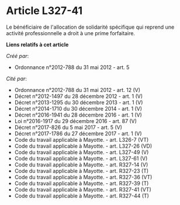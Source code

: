 # Article L327-41

Le bénéficiaire de l'allocation de solidarité spécifique qui reprend une activité professionnelle a droit à une prime
forfaitaire.

**Liens relatifs à cet article**

_Créé par_:

  - Ordonnance n°2012-788 du 31 mai 2012 - art. 5

_Cité par_:

  - Ordonnance n°2012-788 du 31 mai 2012 - art. 12 (V)
  - Décret n°2012-1497 du 28 décembre 2012 - art. 1 (V)
  - Décret n°2013-1295 du 30 décembre 2013 - art. 1 (V)
  - Décret n°2014-1710 du 30 décembre 2014 - art. 1 (V)
  - Décret n°2016-1941 du 28 décembre 2016 - art. 1 (V)
  - Loi n°2016-1917 du 29 décembre 2016 - art. 87 (V)
  - Décret n°2017-826 du 5 mai 2017 - art. 5 (V)
  - Décret n°2017-1786 du 27 décembre 2017 - art. 1 (V)
  - Code du travail applicable à Mayotte. - art. L326-7 (VT)
  - Code du travail applicable à Mayotte. - art. L327-26 (VD)
  - Code du travail applicable à Mayotte. - art. L327-49 (V)
  - Code du travail applicable à Mayotte. - art. L327-61 (V)
  - Code du travail applicable à Mayotte. - art. R327-14 (V)
  - Code du travail applicable à Mayotte. - art. R327-23 (T)
  - Code du travail applicable à Mayotte. - art. R327-36 (VT)
  - Code du travail applicable à Mayotte. - art. R327-39 (T)
  - Code du travail applicable à Mayotte. - art. R327-41 (VT)
  - Code du travail applicable à Mayotte. - art. R327-44 (T)
